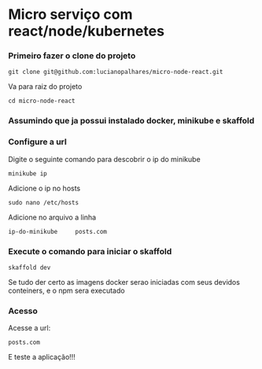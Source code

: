 # Micro serviço com react/node/kubernetes

### Primeiro fazer o clone do projeto

```
git clone git@github.com:lucianopalhares/micro-node-react.git 
```

Va para raiz do projeto 

```
cd micro-node-react
```

### Assumindo que ja possui instalado docker, minikube e skaffold

### Configure a url

Digite o seguinte comando para descobrir o ip do minikube

```
minikube ip
```

Adicione o ip no hosts

```
sudo nano /etc/hosts
```

Adicione no arquivo a linha

```
ip-do-minikube     posts.com
```

### Execute o comando para iniciar o skaffold

```
skaffold dev
```
Se tudo der certo as imagens docker serao iniciadas com seus devidos conteiners, e o npm sera executado

### Acesso

Acesse a url:

```
posts.com
```

E teste a aplicação!!!







